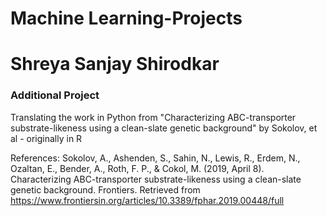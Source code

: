 # Machine Learning-Projects

# Shreya Sanjay Shirodkar
### Additional Project
Translating the work in Python from "Characterizing ABC-transporter substrate-likeness using a clean-slate genetic background" by Sokolov, et al - originally in R 

References:
Sokolov, A., Ashenden, S., Sahin, N., Lewis, R., Erdem, N., Ozaltan, E., Bender, A., Roth, F. P., &amp; Cokol, M. (2019, April 8). Characterizing ABC-transporter substrate-likeness using a clean-slate genetic background. Frontiers. Retrieved from https://www.frontiersin.org/articles/10.3389/fphar.2019.00448/full 


